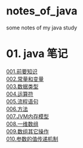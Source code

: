 # notes_of_java
some notes of my java study

# 01. java 笔记 
<a href="01.java_notes\001.前要知识.md">001.前要知识</a>  
<a href="01.java_notes\002.常量和变量.md">002.常量和变量</a>  
<a href="01.java_notes\003.数据类型.md">003.数据类型</a>  
<a href="01.java_notes\004.运算符.md">004.运算符</a>  
<a href="01.java_notes\005.流程语句.md">005.流程语句</a>  
<a href="01.java_notes\006.方法.md">006.方法</a>  
<a href="01.java_notes\007.JVM内存模型.md">007.JVM内存模型</a>  
<a href="01.java_notes\008.一维数组.md">008.一维数组</a>  
<a href="01.java_notes\009.数组其它操作.md">009.数组其它操作</a>  
<a href="01.java_notes\010.参数的值传递机制.md">010.参数的值传递机制</a>  
<a href=""></a>  
<a href=""></a>  
<a href=""></a>  
<a href=""></a>  
<a href=""></a>  
<a href=""></a>  
<a href=""></a>  
<a href=""></a>  
<a href=""></a>  
